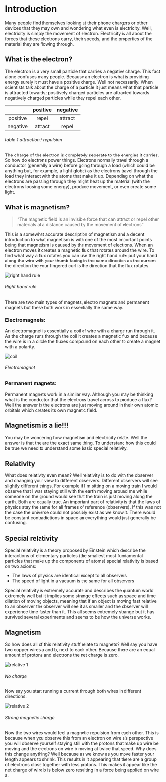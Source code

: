 # Introduction #

Many people find themselves looking at their phone chargers or other devices that they may own and wondering what even is electricity. Well, electricity is simply the movement of electron. Electricity is all about the forces that these electrons carry, their speeds, and the properties of the material they are flowing through.

## What is the electron? ##

The electron is a very small particle that carries a negative charge. This fact alone confuses many people. Because an electron is what is providing energy surely it must have a positive charge. Well not necessarily. When scientists talk about the charge of a particle it just means what that particle is attracted towards; positively charged particles are attracted towards negatively charged particles while they repel each other.


|          | positive | negative |
| :------: | :----: | :-----: |
| positive | repel | attract |
| negative | attract | repel |

###### table 1 attraction / repulsion


The charge of the electron is completely seperate to the energies it carries. So how do electrons power things. Electrons normally travel through a conductor (generally a wire) before going through a load (which could be anything but, for example, a light globe) as the electrons travel through the load they interact with the atoms that make it up. Depending on what the electrons are passing through they might heat up the material (with the electrons loosing some energy), produce movement, or even create some light.

## What is magnetism? ##

> “The magnetic field is an invisible force that can attract or repel other materials at a distance caused by the movement of electrons”

This is a somewhat accurate description of magnetism and a decent introduction to what magnetism is with one of the most important points being that magnetism is caused by the movement of electrons. When an electron moves it creates a magnetic flux that rotates around the wire. To find what way a flux rotates you can use the right hand rule: put your hand along the wire with your thumb facing in the same direction as the current the direction the your fingered curl is the direction that the flux rotates.

![right hand rule](/PBL/img/right-hand.svg) 
###### Right hand rule

There are two main types of magnets, electro magnets and permanent magnets but these both work in essentially the same way.
### Electromagnets: ###
An electromagnet is essentially a coil of wire with a charge run through it. As the charge runs through the coil it creates a magnetic flux and because the wire is in a circle the fluxes compound on each other to create a magnet with a polarity.

![coil](/PBL/img/coil.gif) 
###### Electromagnet

### Permanent magnets: ###
Permanent magnets work in a similar way. Although you may be thinking what is the conductor that the electrons travel across to produce a flux? Well the answer is the electrons are just moving around in their own atomic orbitals which creates its own magnetic field.
## Magnetism is a lie!!! ##
You may be wondering how magnetism and electricity relate. Well the answer is that the are the exact same thing. To understand how this could be true we need to understand some basic special relativity.

## Relativity ##

What does relativity even mean? Well relativity is to do with the observer and changing your view to different observers. Different observers will see slightly different things. For example if I'm sitting on a moving train I would observe that I was staying still with the earth moving around me while someone on the ground would see that the train is just moving along the earth. Both are equally true. An important part of relativity is that the laws of physics stay the same for all frames of reference (observers). If this was not the case the universe could not possibly exist as we know it. There would be constant contradictions in space an everything would just generally be confusing.

## Special relativity ##

Special relativity is a theory proposed by Einstein which describe the interactions of elementary particles (the smallest most fundamental particles that make up the components of atoms) special relativity is based on two axioms:

* The laws of physics are identical except to all observers 
* The speed of light in a vacuum is the same for all observers 

Special relativity is extremely accurate and describes the quantum world extremely well but it implies some strange effects such as space and time dilation of moving objects, meaning that if an object is moving fast relative to an observer the observer will see it as smaller and the observer will experience time faster than it. This all seems extremely strange but it has survived several experiments and seems to be how the universe works.

## Magnetism ##

So how does all of this relativity stuff relate to magnets? Well say you have two copper wires a and b, next to each other. Because there are an equal amount of protons and electrons the net charge is zero.

![relative 1](/PBL/img/relative1.png) 
###### No charge

Now say you start running a current through both wires in different directions.

![relative 2](/PBL/img/relative2.png) 
###### Strong magnetic charge

Now the two wires would feel a magnetic repulsion from each other. This is because when you observe this from an electron on wire a’s perspective you will observe yourself staying still with the protons that make up wire be moving and the electrons on wire b moving at twice that speed. Why does this change anything? Well because as we know as you move faster your length appears to shrink. This results in it appearing that there are a group of electrons close together with less protons. This makes it appear like the net charge of wire b is below zero resulting in a force being applied on wire a.
